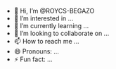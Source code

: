 - 👋 Hi, I’m @ROYCS-BEGAZO
- 👀 I’m interested in ...
- 🌱 I’m currently learning ...
- 💞️ I’m looking to collaborate on ...
- 📫 How to reach me ...
- 😄 Pronouns: ...
- ⚡ Fun fact: ...

<!---
ROYCS-BEGAZO/ROYCS-BEGAZO is a ✨ special ✨ repository because its `README.md` (this file) appears on your GitHub profile.
You can click the Preview link to take a look at your changes.
--->
